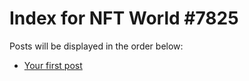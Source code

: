 # Index for NFT World #7825
Posts will be displayed in the order below:

- [Your first post](./001-first.md)

